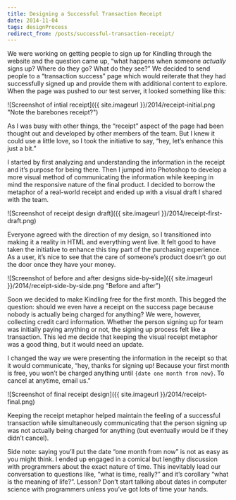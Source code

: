 ```yaml
---
title: Designing a Successful Transaction Receipt
date: 2014-11-04
tags: designProcess
redirect_from: /posts/successful-transaction-receipt/
---
```


We were working on getting people to sign up for Kindling through the website and the question came up, “what happens when someone *actually* signs up? Where do they go? What do they see?” We decided to send people to a “transaction success” page which would reiterate that they had successfully signed up and provide them with additional content to explore. When the page was pushed to our test server, it looked something like this:

![Screenshot of intial receipt]({{ site.imageurl }}/2014/receipt-initial.png "Note the barebones receipt?")

As I was busy with other things, the “receipt” aspect of the page had been thought out and developed by other members of the team. But I knew it could use a little love, so I took the initiative to say, “hey, let’s enhance this just a bit.”

I started by first analyzing and understanding the information in the receipt and it’s purpose for being there. Then I jumped into Photoshop to develop a more visual method of communicating the information while keeping in mind the responsive nature of the final product. I decided to borrow the metaphor of a real-world receipt and ended up with a visual draft I shared with the team.

![Screenshot of receipt design draft]({{ site.imageurl }}/2014/receipt-first-draft.png)

Everyone agreed with the direction of my design, so I transitioned into making it a reality in HTML and everything went live. It felt good to have taken the initiative to enhance this tiny part of the purchasing experience. As a user, it’s nice to see that the care of someone’s product doesn’t go out the door once they have your money.

![Screenshot of before and after designs side-by-side]({{ site.imageurl }}/2014/receipt-side-by-side.png "Before and after")

Soon we decided to make Kindling free for the first month. This begged the question: should we even have a receipt on the success page because nobody is actually being charged for anything? We were, however, collecting credit card information. Whether the person signing up for team was initially paying anything or not, the signing up process felt like a transaction. This led me decide that keeping the visual receipt metaphor was a good thing, but it would need an update.

I changed the way we were presenting the information in the receipt so that it would communicate, “hey, thanks for signing up! Because your first month is free, you won’t be charged anything until `{date one month from now}`. To cancel at anytime, email us.”

![Screenshot of final receipt design]({{ site.imageurl }}/2014/receipt-final.png)

Keeping the receipt metaphor helped maintain the feeling of a successful transaction while simultaneously communicating that the person signing up was not actually being charged for anything (but eventually would be if they didn’t cancel).

Side note: saying you’ll put the date “one month from now” is not as easy as you might think. I ended up engaged in a comical but lengthy discussion with programmers about the exact nature of time. This inevitably lead our conversation to questions like, “what is time, really?” and it’s corollary “what is the meaning of life?”. Lesson? Don’t start talking about dates in computer science with programmers unless you’ve got lots of time your hands.